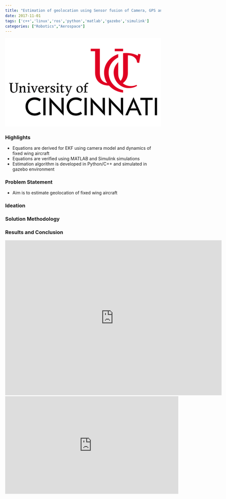 ```yaml
---
title: "Estimation of geolocation using Sensor fusion of Camera, GPS and IMU sensor for fixed wing aircraft"
date: 2017-11-01
tags: ['c++','linux','ros','python','matlab','gazebo','simulink']
categories: ["Robotics","Aerospace"]
---
```

![](./images/uc-logo.png)
### Highlights
* Equations are derived for EKF using camera model and dynamics of fixed wing aircraft
* Equations are verified using MATLAB and Simulink simulations
* Estimation algorithm is developed in Python/C++ and simulated in gazebo environment
<!--more-->


### Problem Statement
* Aim is to estimate geolocation of fixed wing aircraft
### Ideation

### Solution Methodology

### Results and Conclusion
<iframe width="700" height="500" src="https://www.youtube.com/embed/TCp14nmGwEc?si=0QcBqI4_j26YGXGK" title="YouTube video player" frameborder="0" allow="accelerometer; autoplay; clipboard-write; encrypted-media; gyroscope; picture-in-picture; web-share" allowfullscreen></iframe>
<br>  
<iframe width="560" height="315" src="https://www.youtube.com/embed/oi_eGilhZBA?si=1i6Cv5EMOxOy5NLc" title="YouTube video player" frameborder="0" allow="accelerometer; autoplay; clipboard-write; encrypted-media; gyroscope; picture-in-picture; web-share" allowfullscreen></iframe>
